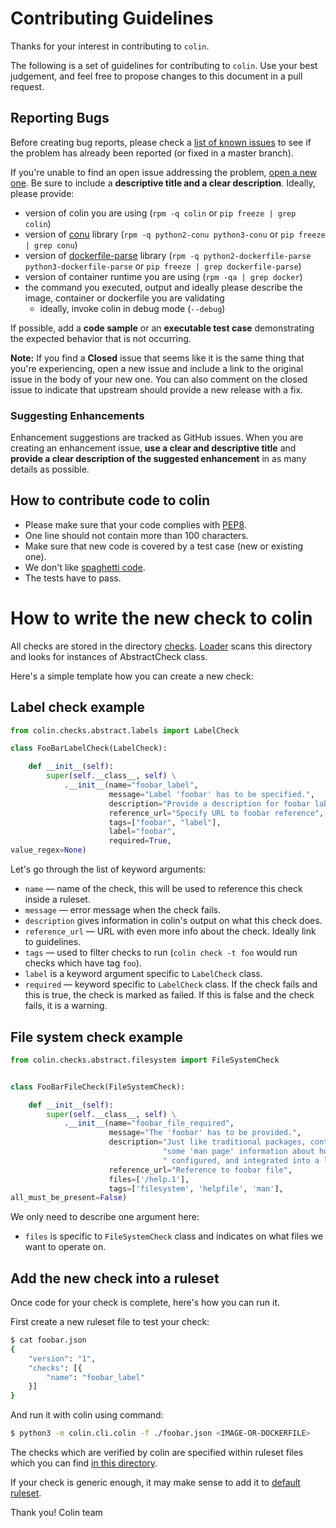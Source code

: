 # Contributing Guidelines

Thanks for your interest in contributing to `colin`.

The following is a set of guidelines for contributing to `colin`.
Use your best judgement, and feel free to propose changes to this document in a pull request.


## Reporting Bugs
Before creating bug reports, please check a [list of known issues](https://github.com/user-cont/colin/issues) to see
if the problem has already been reported (or fixed in a master branch).

If you're unable to find an open issue addressing the problem, [open a new one](https://github.com/user-cont/colin/issues/new).
Be sure to include a **descriptive title and a clear description**. Ideally, please provide:
 * version of colin you are using (`rpm -q colin` or `pip freeze | grep colin`)
 * version of [conu](https://github.com/fedora-modularity/conu) library (`rpm -q python2-conu python3-conu` or `pip freeze | grep conu`)
 * version of [dockerfile-parse](https://github.com/DBuildService/dockerfile-parse) library (`rpm -q python2-dockerfile-parse python3-dockerfile-parse` or `pip freeze | grep dockerfile-parse`)
 * version of container runtime you are using (`rpm -qa | grep docker`)
 * the command you executed, output and ideally please describe the image, container or dockerfile you are validating
   * ideally, invoke colin in debug mode (`--debug`)

If possible, add a **code sample** or an **executable test case** demonstrating the expected behavior that is not occurring.

**Note:** If you find a **Closed** issue that seems like it is the same thing that you're experiencing, open a new issue and include a link to the original issue in the body of your new one. You can also comment on the closed issue to indicate that upstream should provide a new release with a fix.

### Suggesting Enhancements

Enhancement suggestions are tracked as GitHub issues.
When you are creating an enhancement issue, **use a clear and descriptive title**
and **provide a clear description of the suggested enhancement**
in as many details as possible.

## How to contribute code to colin

* Please make sure that your code complies with [PEP8](https://www.python.org/dev/peps/pep-0008/).
* One line should not contain more than 100 characters.
* Make sure that new code is covered by a test case (new or existing one).
* We don't like [spaghetti code](https://en.wikipedia.org/wiki/Spaghetti_code).
* The tests have to pass.

# How to write the new check to colin
All checks are stored in the directory [checks](https://github.com/user-cont/colin/tree/master/colin/checks).
[Loader](https://github.com/user-cont/colin/tree/master/colin/core/loader.py) scans this directory and looks for instances of AbstractCheck class.

Here's a simple template how you can create a new check:

## Label check example
```python
from colin.checks.abstract.labels import LabelCheck

class FooBarLabelCheck(LabelCheck):

    def __init__(self):
        super(self.__class__, self) \
            .__init__(name="foobar_label",
                      message="Label 'foobar' has to be specified.",
                      description="Provide a description for foobar label.",
                      reference_url="Specify URL to foobar reference",
                      tags=["foobar", "label"],
                      label="foobar",
                      required=True,
value_regex=None)
```

Let's go through the list of keyword arguments:

- `name` — name of the check, this will be used to reference this check inside a ruleset.
- `message` — error message when the check fails.
- `description` gives information in colin's output on what this check does.
- `reference_url` — URL with even more info about the check. Ideally link to guidelines.
- `tags` — used to filter checks to run (`colin check -t foo` would run checks which have tag `foo`).
- `label` is a keyword argument specific to `LabelCheck` class.
- `required` — keyword specific to `LabelCheck` class. If the check fails and this is true, the check is marked as failed. If this is false and the check fails, it is a warning.

## File system check example
```python
from colin.checks.abstract.filesystem import FileSystemCheck


class FooBarFileCheck(FileSystemCheck):

    def __init__(self):
        super(self.__class__, self) \
            .__init__(name="foobar_file_required",
                      message="The 'foobar' has to be provided.",
                      description="Just like traditional packages, containers need "
                                  "some 'man page' information about how they are to be used,"
                                  " configured, and integrated into a larger stack.",
                      reference_url="Reference to foobar file",
                      files=['/help.1'],
                      tags=['filesystem', 'helpfile', 'man'],
all_must_be_present=False)
```

We only need to describe one argument here:
- `files` is specific to `FileSystemCheck` class and indicates on what files we want to operate on.

## Add the new check into a ruleset
Once code for your check is complete, here's how you can run it.

First create a new ruleset file to test your check:
```bash
$ cat foobar.json
{
    "version": "1",
    "checks": [{
        "name": "foobar_label"
    }]
}
```

And run it with colin using command:

```bash
$ python3 -m colin.cli.colin -f ./foobar.json <IMAGE-OR-DOCKERFILE>
```

The checks which are verified by colin are specified within ruleset files which
you can find [in this
directory](https://github.com/user-cont/colin/tree/master/rulesets).

If your check is generic enough, it may make sense to add it to [default ruleset](https://github.com/user-cont/colin/blob/master/rulesets/default.json).


Thank you!
Colin team
